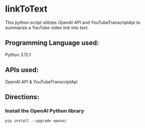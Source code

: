 # linkToText
This python script utilizes OpenAI API and YouTubeTranscriptApi to summarize a YouTube video link into text.

## Programming Language used:
Python 3.12.1

## APIs used: 
OpenAI API & YouTubeTranscriptApi

## Directions:

### Install the OpenAI Python library
```
pip install --upgrade openai
```
